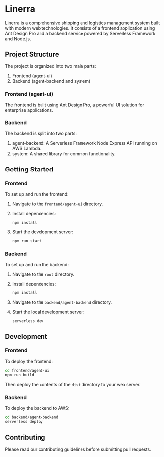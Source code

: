# Linerra

Linerra is a comprehensive shipping and logistics management system built with modern web technologies. It consists of a frontend application using Ant Design Pro and a backend service powered by Serverless Framework and Node.js.

## Project Structure

The project is organized into two main parts:

1. Frontend (agent-ui)
2. Backend (agent-backend and system)

### Frontend (agent-ui)

The frontend is built using Ant Design Pro, a powerful UI solution for enterprise applications.

### Backend

The backend is split into two parts:

1. agent-backend: A Serverless Framework Node Express API running on AWS Lambda.
2. system: A shared library for common functionality.

## Getting Started

### Frontend

To set up and run the frontend:

1. Navigate to the `frontend/agent-ui` directory.
2. Install dependencies:

   ```bash
   npm install
   ```

3. Start the development server:

   ```bash
   npm run start
   ```

### Backend

To set up and run the backend:

1. Navigate to the `root` directory.
2. Install dependencies:

   ```bash
   npm install
   ```

3. Navigate to the `backend/agent-backend` directory.
4. Start the local development server:

    ```bash
    serverless dev
    ```

## Development

### Frontend

To deploy the frontend:

  ```bash
  cd frontend/agent-ui
  npm run build
  ```

Then deploy the contents of the `dist` directory to your web server.

### Backend

To deploy the backend to AWS:

  ```bash
  cd backend/agent-backend
  serverless deploy
  ```

## Contributing

Please read our contributing guidelines before submitting pull requests.


